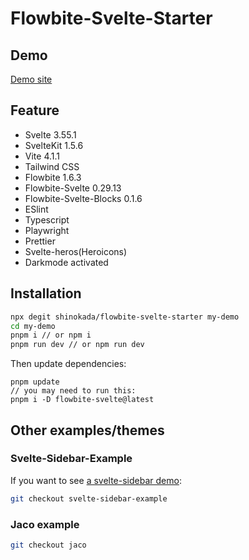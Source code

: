 # Flowbite-Svelte-Starter

## Demo

[Demo site](https://flowbite-svelte-starter.vercel.app/)

## Feature

- Svelte 3.55.1
- SvelteKit 1.5.6
- Vite 4.1.1
- Tailwind CSS
- Flowbite 1.6.3
- Flowbite-Svelte 0.29.13
- Flowbite-Svelte-Blocks 0.1.6
- ESlint
- Typescript
- Playwright
- Prettier
- Svelte-heros(Heroicons)
- Darkmode activated

## Installation

```sh
npx degit shinokada/flowbite-svelte-starter my-demo
cd my-demo
pnpm i // or npm i
pnpm run dev // or npm run dev
```

Then update dependencies:

```
pnpm update
// you may need to run this:
pnpm i -D flowbite-svelte@latest
```

## Other examples/themes

### Svelte-Sidebar-Example

If you want to see [a svelte-sidebar demo](https://flowbite-svelte-starter.vercel.app/):

```sh
git checkout svelte-sidebar-example
```

### Jaco example

```sh
git checkout jaco
```
